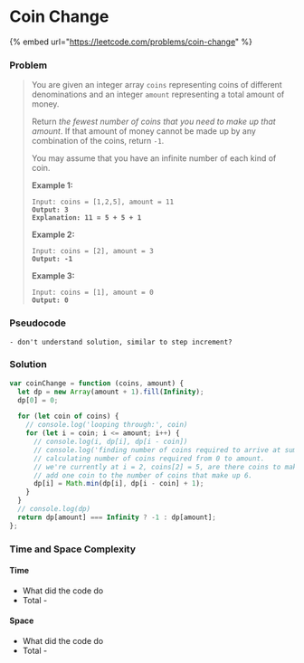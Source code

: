 # Coin Change

{% embed url="https://leetcode.com/problems/coin-change" %}

### Problem

> You are given an integer array `coins` representing coins of different denominations and an integer `amount` representing a total amount of money.
>
> Return _the fewest number of coins that you need to make up that amount_. If that amount of money cannot be made up by any combination of the coins, return `-1`.
>
> You may assume that you have an infinite number of each kind of coin.
>
> &#x20;
>
> **Example 1:**
>
> <pre><code>Input: coins = [1,2,5], amount = 11
> <strong>Output: 3
> </strong><strong>Explanation: 11 = 5 + 5 + 1</strong></code></pre>
>
> **Example 2:**
>
> <pre><code>Input: coins = [2], amount = 3
> <strong>Output: -1</strong></code></pre>
>
> **Example 3:**
>
> <pre><code>Input: coins = [1], amount = 0
> <strong>Output: 0</strong></code></pre>

### Pseudocode

```
- don't understand solution, similar to step increment?
```

### Solution

```javascript
var coinChange = function (coins, amount) {
  let dp = new Array(amount + 1).fill(Infinity);
  dp[0] = 0;

  for (let coin of coins) {
    // console.log('looping through:', coin)
    for (let i = coin; i <= amount; i++) {
      // console.log(i, dp[i], dp[i - coin])
      // console.log('finding number of coins required to arrive at sum, interatively')
      // calculating number of coins required from 0 to amount.
      // we're currently at i = 2, coins[2] = 5, are there coins to make up 6, and is this value smaller than the current amount of coins?
      // add one coin to the number of coins that make up 6.
      dp[i] = Math.min(dp[i], dp[i - coin] + 1);
    }
  }
  // console.log(dp)
  return dp[amount] === Infinity ? -1 : dp[amount];
};

```

### Time and Space Complexity

#### Time

* What did the code do
* Total -

#### Space

* What did the code do
* Total -
